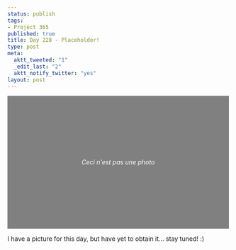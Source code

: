 ```yaml
--- 
status: publish
tags: 
- Project 365
published: true
title: Day 228 - Placeholder!
type: post
meta: 
  aktt_tweeted: "1"
  _edit_last: "2"
  aktt_notify_twitter: "yes"
layout: post
---
```

<div style="background-color:gray;width:500px;height:300px;color:white;text-align:center;line-height:300px;font-style:italic;">Ceci n'est pas une photo</div>

I have a picture for this day, but have yet to obtain it... stay tuned! :)
